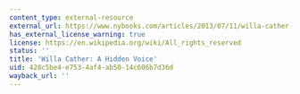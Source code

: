 ```yaml
---
content_type: external-resource
external_url: https://www.nybooks.com/articles/2013/07/11/willa-cather-hidden-voice/
has_external_license_warning: true
license: https://en.wikipedia.org/wiki/All_rights_reserved
status: ''
title: 'Willa Cather: A Hidden Voice'
uid: 428c5be4-e753-4af4-ab50-14c606b7d36d
wayback_url: ''
---
```

